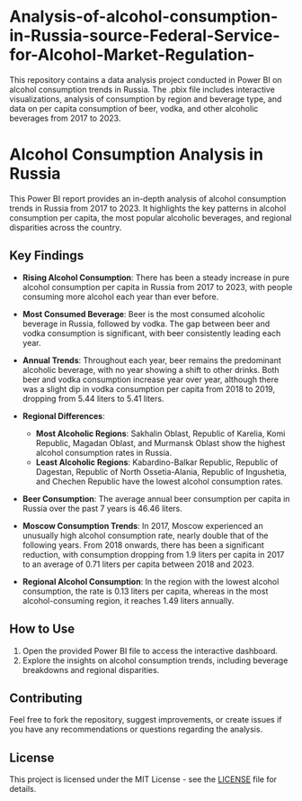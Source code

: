 # Analysis-of-alcohol-consumption-in-Russia-source-Federal-Service-for-Alcohol-Market-Regulation-
This repository contains a data analysis project conducted in Power BI on alcohol consumption trends in Russia. The .pbix file includes interactive visualizations, analysis of consumption by region and beverage type, and data on per capita consumption of beer, vodka, and other alcoholic beverages from 2017 to 2023.






# Alcohol Consumption Analysis in Russia

This Power BI report provides an in-depth analysis of alcohol consumption trends in Russia from 2017 to 2023. It highlights the key patterns in alcohol consumption per capita, the most popular alcoholic beverages, and regional disparities across the country.

## Key Findings

- **Rising Alcohol Consumption**: There has been a steady increase in pure alcohol consumption per capita in Russia from 2017 to 2023, with people consuming more alcohol each year than ever before.
  
- **Most Consumed Beverage**: Beer is the most consumed alcoholic beverage in Russia, followed by vodka. The gap between beer and vodka consumption is significant, with beer consistently leading each year.

- **Annual Trends**: Throughout each year, beer remains the predominant alcoholic beverage, with no year showing a shift to other drinks. Both beer and vodka consumption increase year over year, although there was a slight dip in vodka consumption per capita from 2018 to 2019, dropping from 5.44 liters to 5.41 liters.

- **Regional Differences**: 
  - **Most Alcoholic Regions**: Sakhalin Oblast, Republic of Karelia, Komi Republic, Magadan Oblast, and Murmansk Oblast show the highest alcohol consumption rates in Russia.
  - **Least Alcoholic Regions**: Kabardino-Balkar Republic, Republic of Dagestan, Republic of North Ossetia-Alania, Republic of Ingushetia, and Chechen Republic have the lowest alcohol consumption rates.

- **Beer Consumption**: The average annual beer consumption per capita in Russia over the past 7 years is 46.46 liters.

- **Moscow Consumption Trends**: In 2017, Moscow experienced an unusually high alcohol consumption rate, nearly double that of the following years. From 2018 onwards, there has been a significant reduction, with consumption dropping from 1.9 liters per capita in 2017 to an average of 0.71 liters per capita between 2018 and 2023.

- **Regional Alcohol Consumption**: In the region with the lowest alcohol consumption, the rate is 0.13 liters per capita, whereas in the most alcohol-consuming region, it reaches 1.49 liters annually.

## How to Use

1. Open the provided Power BI file to access the interactive dashboard.
2. Explore the insights on alcohol consumption trends, including beverage breakdowns and regional disparities.

## Contributing

Feel free to fork the repository, suggest improvements, or create issues if you have any recommendations or questions regarding the analysis.

## License

This project is licensed under the MIT License - see the [LICENSE](LICENSE) file for details.
